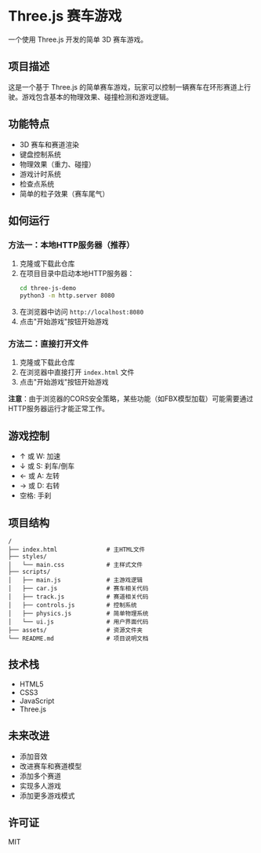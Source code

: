 # Three.js 赛车游戏

一个使用 Three.js 开发的简单 3D 赛车游戏。

## 项目描述

这是一个基于 Three.js 的简单赛车游戏，玩家可以控制一辆赛车在环形赛道上行驶。游戏包含基本的物理效果、碰撞检测和游戏逻辑。

## 功能特点

- 3D 赛车和赛道渲染
- 键盘控制系统
- 物理效果（重力、碰撞）
- 游戏计时系统
- 检查点系统
- 简单的粒子效果（赛车尾气）

## 如何运行

### 方法一：本地HTTP服务器（推荐）

1. 克隆或下载此仓库
2. 在项目目录中启动本地HTTP服务器：
   ```bash
   cd three-js-demo
   python3 -m http.server 8080
   ```
3. 在浏览器中访问 `http://localhost:8080`
4. 点击"开始游戏"按钮开始游戏

### 方法二：直接打开文件

1. 克隆或下载此仓库
2. 在浏览器中直接打开 `index.html` 文件
3. 点击"开始游戏"按钮开始游戏

**注意**：由于浏览器的CORS安全策略，某些功能（如FBX模型加载）可能需要通过HTTP服务器运行才能正常工作。

## 游戏控制

- ↑ 或 W: 加速
- ↓ 或 S: 刹车/倒车
- ← 或 A: 左转
- → 或 D: 右转
- 空格: 手刹

## 项目结构

```
/
├── index.html              # 主HTML文件
├── styles/
│   └── main.css            # 主样式文件
├── scripts/
│   ├── main.js             # 主游戏逻辑
│   ├── car.js              # 赛车相关代码
│   ├── track.js            # 赛道相关代码
│   ├── controls.js         # 控制系统
│   ├── physics.js          # 简单物理系统
│   └── ui.js               # 用户界面代码
├── assets/                 # 资源文件夹
└── README.md               # 项目说明文档
```

## 技术栈

- HTML5
- CSS3
- JavaScript
- Three.js

## 未来改进

- 添加音效
- 改进赛车和赛道模型
- 添加多个赛道
- 实现多人游戏
- 添加更多游戏模式

## 许可证

MIT
